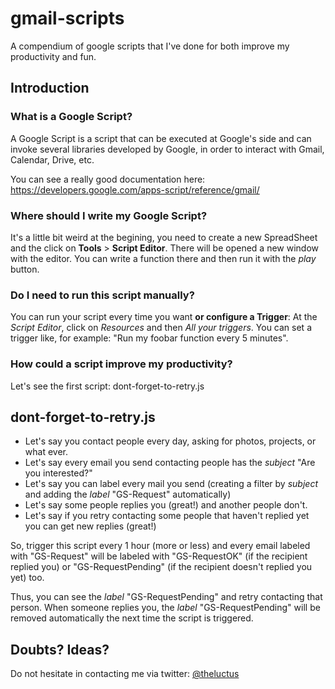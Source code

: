 gmail-scripts
=============

A compendium of google scripts that I've done for both improve my productivity and fun.

## Introduction 

### What is a Google Script?

A Google Script is a script that can be executed at Google's side and can invoke several libraries 
developed by Google, in order to interact with Gmail, Calendar, Drive, etc.

You can see a really good documentation here: https://developers.google.com/apps-script/reference/gmail/

### Where should I write my Google Script?

It's a little bit weird at the begining, you need to create a new SpreadSheet and the click on 
__Tools__ > __Script Editor__. There will be opened a new window with the editor. You can write a function there
and then run it with the _play_ button.

### Do I need to run this script manually?

You can run your script every time you want __or configure a Trigger__: At the _Script Editor_, click on _Resources_ and then 
_All your triggers_. You can set a trigger like, for example: "Run my foobar function every 5 minutes".

### How could a script improve my productivity?

Let's see the first script: dont-forget-to-retry.js

## dont-forget-to-retry.js

- Let's say you contact people every day, asking for photos, projects, or what ever.
- Let's say every email you send contacting people has the _subject_ "Are you interested?"
- Let's say you can label every mail you send (creating a filter by _subject_ and adding the _label_ "GS-Request" automatically)
- Let's say some people replies you (great!) and another people don't.
- Let's say if you retry contacting some people that haven't replied yet you can get new replies (great!)

So, trigger this script every 1 hour (more or less) and every email labeled with "GS-Request" will be labeled with
"GS-RequestOK" (if the recipient replied you) or "GS-RequestPending" (if the recipient doesn't replied you yet) too.

Thus, you can see the _label_ "GS-RequestPending" and retry contacting that person. When someone replies you, 
the _label_ "GS-RequestPending" will be removed automatically the next time the script is triggered.

## Doubts? Ideas?

Do not hesitate in contacting me via twitter: [@theluctus](http://www.twitter.com/theluctus)
